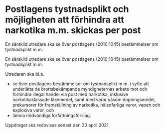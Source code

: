 # Postlagens tystnadsplikt och möjligheten att förhindra att narkotika m.m. skickas per post

En särskild utredare ska se över postlagens (2010:1045) bestämmelser om tystnadsplikt m.m.

En särskild utredare ska se över postlagens (2010:1045) bestämmelser om tystnadsplikt m.m.

Utredaren ska bl.a.

* se över postlagens bestämmelser om tystnadsplikt m.m. i syfte att underlätta de brottsbekämpande myndigheternas arbete mot och förhindra illegal handel via post med narkotika, inklusive narkotikaklassade läkemedel, samt med varor såsom dopningsmedel, prekursorer för framställning av narkotika, hälsofarliga varor, vapen och explosiva varor, och
* lämna nödvändiga författningsförslag.

Uppdraget ska redovisas senast den 30 april 2021.
